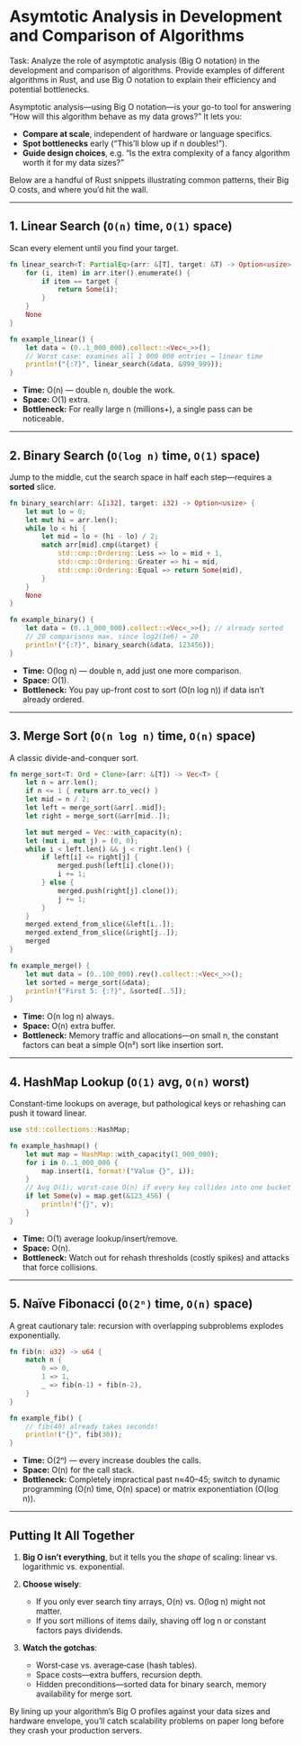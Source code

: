 # Asymtotic Analysis in Development and Comparison of Algorithms

Task: Analyze the role of asymptotic analysis (Big O notation) in the development and comparison of algorithms. Provide examples of different algorithms in Rust, and use Big O notation to explain their efficiency and potential bottlenecks.

Asymptotic analysis—using Big O notation—is your go-to tool for answering “How will this algorithm behave as my data grows?” It lets you:

* **Compare at scale**, independent of hardware or language specifics.
* **Spot bottlenecks** early (“This’ll blow up if n doubles!”).
* **Guide design choices**, e.g. “Is the extra complexity of a fancy algorithm worth it for my data sizes?”

Below are a handful of Rust snippets illustrating common patterns, their Big O costs, and where you’d hit the wall.

---

## 1. Linear Search (`O(n)` time, `O(1)` space)

Scan every element until you find your target.

```rust
fn linear_search<T: PartialEq>(arr: &[T], target: &T) -> Option<usize> {
    for (i, item) in arr.iter().enumerate() {
        if item == target {
            return Some(i);
        }
    }
    None
}

fn example_linear() {
    let data = (0..1_000_000).collect::<Vec<_>>();
    // Worst case: examines all 1 000 000 entries → linear time
    println!("{:?}", linear_search(&data, &999_999));
}
```

* **Time:** O(n) — double n, double the work.
* **Space:** O(1) extra.
* **Bottleneck:** For really large n (millions+), a single pass can be noticeable.

---

## 2. Binary Search (`O(log n)` time, `O(1)` space)

Jump to the middle, cut the search space in half each step—requires a **sorted** slice.

```rust
fn binary_search(arr: &[i32], target: i32) -> Option<usize> {
    let mut lo = 0;
    let mut hi = arr.len();
    while lo < hi {
        let mid = lo + (hi - lo) / 2;
        match arr[mid].cmp(&target) {
            std::cmp::Ordering::Less => lo = mid + 1,
            std::cmp::Ordering::Greater => hi = mid,
            std::cmp::Ordering::Equal => return Some(mid),
        }
    }
    None
}

fn example_binary() {
    let data = (0..1_000_000).collect::<Vec<_>>(); // already sorted
    // 20 comparisons max, since log2(1e6) ≈ 20
    println!("{:?}", binary_search(&data, 123456));
}
```

* **Time:** O(log n) — double n, add just one more comparison.
* **Space:** O(1).
* **Bottleneck:** You pay up-front cost to sort (O(n log n)) if data isn’t already ordered.

---

## 3. Merge Sort (`O(n log n)` time, `O(n)` space)

A classic divide-and-conquer sort.

```rust
fn merge_sort<T: Ord + Clone>(arr: &[T]) -> Vec<T> {
    let n = arr.len();
    if n <= 1 { return arr.to_vec() }
    let mid = n / 2;
    let left = merge_sort(&arr[..mid]);
    let right = merge_sort(&arr[mid..]);

    let mut merged = Vec::with_capacity(n);
    let (mut i, mut j) = (0, 0);
    while i < left.len() && j < right.len() {
        if left[i] <= right[j] {
            merged.push(left[i].clone());
            i += 1;
        } else {
            merged.push(right[j].clone());
            j += 1;
        }
    }
    merged.extend_from_slice(&left[i..]);
    merged.extend_from_slice(&right[j..]);
    merged
}

fn example_merge() {
    let mut data = (0..100_000).rev().collect::<Vec<_>>();
    let sorted = merge_sort(&data);
    println!("First 5: {:?}", &sorted[..5]);
}
```

* **Time:** O(n log n) always.
* **Space:** O(n) extra buffer.
* **Bottleneck:** Memory traffic and allocations—on small n, the constant factors can beat a simple O(n²) sort like insertion sort.

---

## 4. HashMap Lookup (`O(1)` avg, `O(n)` worst)

Constant-time lookups on average, but pathological keys or rehashing can push it toward linear.

```rust
use std::collections::HashMap;

fn example_hashmap() {
    let mut map = HashMap::with_capacity(1_000_000);
    for i in 0..1_000_000 {
        map.insert(i, format!("Value {}", i));
    }
    // Avg O(1); worst-case O(n) if every key collides into one bucket
    if let Some(v) = map.get(&123_456) {
        println!("{}", v);
    }
}
```

* **Time:** O(1) average lookup/insert/remove.
* **Space:** O(n).
* **Bottleneck:** Watch out for rehash thresholds (costly spikes) and attacks that force collisions.

---

## 5. Naïve Fibonacci (`O(2ⁿ)` time, `O(n)` space)

A great cautionary tale: recursion with overlapping subproblems explodes exponentially.

```rust
fn fib(n: u32) -> u64 {
    match n {
        0 => 0,
        1 => 1,
        _ => fib(n-1) + fib(n-2),
    }
}

fn example_fib() {
    // fib(40) already takes seconds!
    println!("{}", fib(30));
}
```

* **Time:** O(2ⁿ) — every increase doubles the calls.
* **Space:** O(n) for the call stack.
* **Bottleneck:** Completely impractical past n≈40–45; switch to dynamic programming (O(n) time, O(n) space) or matrix exponentiation (O(log n)).

---

## Putting It All Together

1. **Big O isn’t everything**, but it tells you the *shape* of scaling: linear vs. logarithmic vs. exponential.
2. **Choose wisely**:

   * If you only ever search tiny arrays, O(n) vs. O(log n) might not matter.
   * If you sort millions of items daily, shaving off log n or constant factors pays dividends.
3. **Watch the gotchas**:

   * Worst‐case vs. average‐case (hash tables).
   * Space costs—extra buffers, recursion depth.
   * Hidden preconditions—sorted data for binary search, memory availability for merge sort.

By lining up your algorithm’s Big O profiles against your data sizes and hardware envelope, you’ll catch scalability problems on paper long before they crash your production servers.
